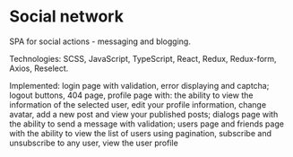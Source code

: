 # Social network

SPA for social actions - messaging and blogging.

Technologies: SCSS, JavaScript, TypeScript, React, Redux, Redux-form, Axios, Reselect.

Implemented: login page with validation, error displaying and captcha; logout buttons, 404 page, profile page with: the ability to view the information of the selected user, edit your profile information, change avatar, add a new post and view your published posts; dialogs page with the ability to send a message with validation; users page and friends page with the ability to view the list of users using pagination, subscribe and unsubscribe to any user, view the user profile
